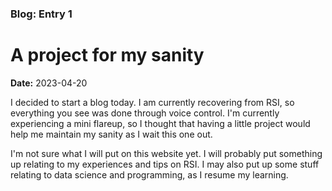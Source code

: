 ### Blog: Entry 1

# A project for my sanity 

**Date:** 2023-04-20

I decided to start a blog today. I am currently recovering from RSI, so everything you see was done through voice control. I'm currently experiencing a mini flareup, so I thought that having a little project would help me maintain my sanity as I wait this one out.

I'm not sure what I will put on this website yet. I will probably put something up relating to my experiences and tips on RSI. I may also put up some stuff relating to data science and programming, as I resume my learning. 